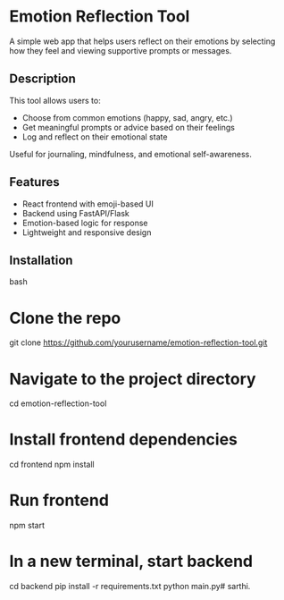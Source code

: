 # Emotion Reflection Tool

A simple web app that helps users reflect on their emotions by selecting how they feel and viewing supportive prompts or messages.

##  Description

This tool allows users to:
- Choose from common emotions (happy, sad, angry, etc.)
- Get meaningful prompts or advice based on their feelings
- Log and reflect on their emotional state

Useful for journaling, mindfulness, and emotional self-awareness.
##  Features

- React frontend with emoji-based UI
- Backend using FastAPI/Flask
- Emotion-based logic for response
- Lightweight and responsive design

## Installation

bash
# Clone the repo
git clone https://github.com/yourusername/emotion-reflection-tool.git

# Navigate to the project directory
cd emotion-reflection-tool

# Install frontend dependencies
cd frontend
npm install

# Run frontend
npm start

# In a new terminal, start backend
cd backend
pip install -r requirements.txt
python main.py# sarthi.
